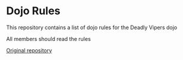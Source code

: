 Dojo Rules
==========

This repository contains a list of dojo rules for the Deadly Vipers dojo

All members should read the rules

[Original repository](https://github.com/deadlyvipers)
